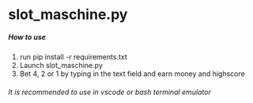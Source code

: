 # __slot_maschine.py__
##### How to use
1. run pip install -r requirements.txt
2. Launch slot_maschine.py
3. Bet 4, 2 or 1 by typing in the text field and earn money and highscore

###### It is recommended to use in vscode or bash terminal emulator
